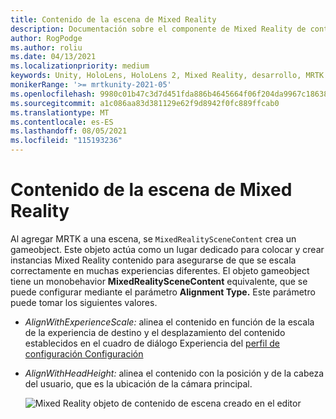 ```yaml
---
title: Contenido de la escena de Mixed Reality
description: Documentación sobre el componente de Mixed Reality de contenido de la escena
author: RogPodge
ms.author: roliu
ms.date: 04/13/2021
ms.localizationpriority: medium
keywords: Unity, HoloLens, HoloLens 2, Mixed Reality, desarrollo, MRTK
monikerRange: '>= mrtkunity-2021-05'
ms.openlocfilehash: 9980c01b47c3d7d451fda886b4645664f06f204da9967c186382878be947d64f
ms.sourcegitcommit: a1c086aa83d381129e62f9d8942f0fc889ffcab0
ms.translationtype: MT
ms.contentlocale: es-ES
ms.lasthandoff: 08/05/2021
ms.locfileid: "115193236"
---
```

# <a name="mixed-reality-scene-content"></a>Contenido de la escena de Mixed Reality

Al agregar MRTK a una escena, se `MixedRealitySceneContent` crea un gameobject. Este objeto actúa como un lugar dedicado para colocar y crear instancias Mixed Reality contenido para asegurarse de que se escala correctamente en muchas experiencias diferentes. El objeto gameobject tiene un monobehavior **MixedRealitySceneContent** equivalente, que se puede configurar mediante el parámetro **Alignment Type.** Este parámetro puede tomar los siguientes valores.

* *AlignWithExperienceScale:* alinea el contenido  en función  de la escala de la experiencia de destino y el desplazamiento del contenido establecidos en el cuadro de diálogo Experiencia del [perfil de configuración Configuración](experience-settings.md)
* *AlignWithHeadHeight:* alinea el contenido con la posición y de la cabeza del usuario, que es la ubicación de la cámara principal.


  ![Mixed Reality objeto de contenido de escena creado en el editor](../images/experience-settings/MixedRealitySceneContent.png)
